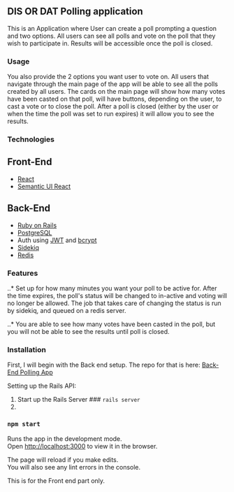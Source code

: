 ## DIS OR DAT Polling application

This is an Application where User can create a poll prompting a question and two options. All users can see all polls and vote on the poll that they wish to participate in. Results will be accessible once the poll is closed.

### 


### Usage

You also provide the 2 options you want user to vote on. All users that navigate through the main page of the app will be able to see all the polls created by all users. The cards on the main page will show how many votes have been casted on that poll, will have buttons, depending on the user, to cast a vote or to close the poll. After a poll is closed (either by the user or when the time the poll was set to run expires) it will allow you to see the results. 


### Technologies

## Front-End
- [React](https://reactjs.org/docs/getting-started.html)
- [Semantic UI React](https://react.semantic-ui.com/)

## Back-End
- [Ruby on Rails](https://rubyonrails.org)
- [PostgreSQL](https://www.postgresql.org)
- Auth using [JWT](https://jwt.io) and [bcrypt ](https://rubygems.org/gems/bcrypt/versions/3.1.12)
- [Sidekiq](https://sidekiq.org/)
- [Redis](https://redis.io/)

### Features

..* Set up for how many minutes you want your poll to be active for. After the time expires, the poll's status will be changed to in-active and voting will no longer be allowed. The job that takes care of changing the status is run by sidekiq, and queued on a redis server. 

..* You are able to see how many votes have been casted in the poll, but you will not be able to see the results until poll is closed. 


### Installation
First, I will begin with the Back end setup. The repo for that is here: [Back-End Polling App](https://github.com/ozkr8a/pollapp-backend)

Setting up the Rails API:
1. Start up the Rails Server ### `rails server`
2. 

### `npm start`

Runs the app in the development mode.<br />
Open [http://localhost:3000](http://localhost:3000) to view it in the browser.

The page will reload if you make edits.<br />
You will also see any lint errors in the console.

This is for the Front end part only.
